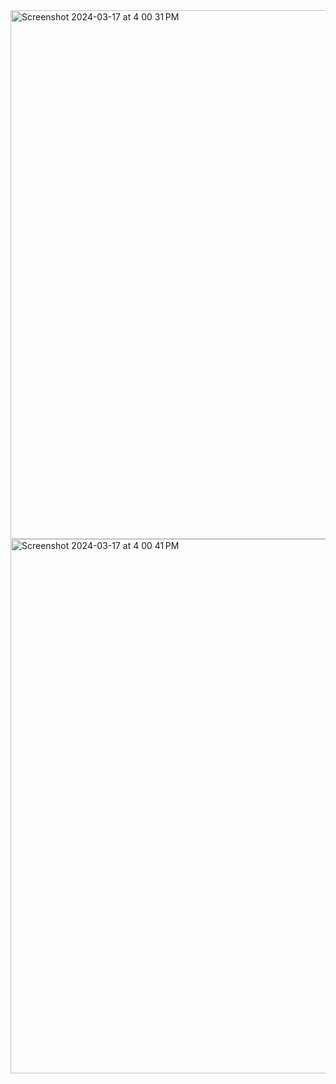 <img width="846" alt="Screenshot 2024-03-17 at 4 00 31 PM" src="https://github.com/anuragsinghok/Html_Resume_project/assets/74447827/4649179f-55d3-47a6-b657-2885bddd7664">
<img width="855" alt="Screenshot 2024-03-17 at 4 00 41 PM" src="https://github.com/anuragsinghok/Html_Resume_project/assets/74447827/2683d2ab-f6f7-4a2c-a8db-ce5a9e341a64">
